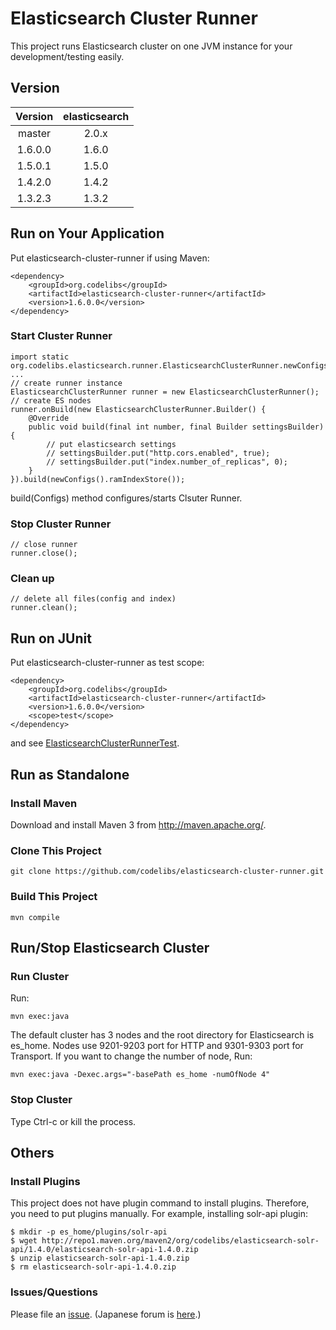 Elasticsearch Cluster Runner
============================

This project runs Elasticsearch cluster on one JVM instance for your development/testing easily.

## Version

| Version  | elasticsearch |
|:--------:|:-------------:|
| master   | 2.0.x         |
| 1.6.0.0  | 1.6.0         |
| 1.5.0.1  | 1.5.0         |
| 1.4.2.0  | 1.4.2         |
| 1.3.2.3  | 1.3.2         |

## Run on Your Application

Put elasticsearch-cluster-runner if using Maven:

    <dependency>
        <groupId>org.codelibs</groupId>
        <artifactId>elasticsearch-cluster-runner</artifactId>
        <version>1.6.0.0</version>
    </dependency>

### Start Cluster Runner

    import static org.codelibs.elasticsearch.runner.ElasticsearchClusterRunner.newConfigs;
    ...
    // create runner instance
    ElasticsearchClusterRunner runner = new ElasticsearchClusterRunner();
    // create ES nodes
    runner.onBuild(new ElasticsearchClusterRunner.Builder() {
        @Override
        public void build(final int number, final Builder settingsBuilder) {
            // put elasticsearch settings
            // settingsBuilder.put("http.cors.enabled", true);
            // settingsBuilder.put("index.number_of_replicas", 0);
        }
    }).build(newConfigs().ramIndexStore());

build(Configs) method configures/starts Clsuter Runner.

### Stop Cluster Runner

    // close runner
    runner.close();

### Clean up 

    // delete all files(config and index)
    runner.clean();

## Run on JUnit

Put elasticsearch-cluster-runner as test scope:

    <dependency>
        <groupId>org.codelibs</groupId>
        <artifactId>elasticsearch-cluster-runner</artifactId>
        <version>1.6.0.0</version>
        <scope>test</scope>
    </dependency>

and see [ElasticsearchClusterRunnerTest](https://github.com/codelibs/elasticsearch-cluster-runner/blob/master/src/test/java/org/codelibs/elasticsearch/runner/ElasticsearchClusterRunnerTest.java "ElasticsearchClusterRunnerTest").

## Run as Standalone

### Install Maven

Download and install Maven 3 from http://maven.apache.org/.

### Clone This Project

    git clone https://github.com/codelibs/elasticsearch-cluster-runner.git

### Build This Project

    mvn compile

## Run/Stop Elasticsearch Cluster

### Run Cluster

Run:

    mvn exec:java 

The default cluster has 3 nodes and the root directory for Elasticsearch is es\_home.
Nodes use 9201-9203 port for HTTP and 9301-9303 port for Transport.
If you want to change the number of node, Run:

    mvn exec:java -Dexec.args="-basePath es_home -numOfNode 4"

### Stop Cluster

Type Ctrl-c or kill the process.

## Others

### Install Plugins

This project does not have plugin command to install plugins.
Therefore, you need to put plugins manually.
For example, installing solr-api plugin:

    $ mkdir -p es_home/plugins/solr-api
    $ wget http://repo1.maven.org/maven2/org/codelibs/elasticsearch-solr-api/1.4.0/elasticsearch-solr-api-1.4.0.zip
    $ unzip elasticsearch-solr-api-1.4.0.zip 
    $ rm elasticsearch-solr-api-1.4.0.zip 


### Issues/Questions

Please file an [issue](https://github.com/codelibs/elasticsearch-cluster-runner/issues "issue").
(Japanese forum is [here](https://github.com/codelibs/codelibs-ja-forum "here").)

